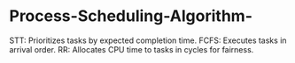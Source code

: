 # Process-Scheduling-Algorithm-
STT: Prioritizes tasks by expected completion time. FCFS: Executes tasks in arrival order. RR: Allocates CPU time to tasks in cycles for fairness.
